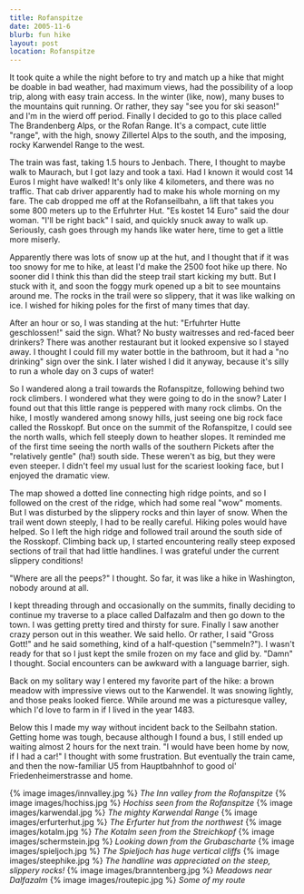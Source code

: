 ```yaml
--- 
title: Rofanspitze 
date: 2005-11-6 
blurb: fun hike
layout: post 
location: Rofanspitze
--- 
```


It took quite a
while the night before to try and match up a hike that might be doable in bad
weather, had maximum views, had the possibility of a loop trip, along with easy
train access. In the winter (like, now), many buses to the mountains quit
running. Or rather, they say "see you for ski season!" and I'm in the wierd off
period. Finally I decided to go to this place called The Brandenberg Alps, or
the Rofan Range. It's a compact, cute little "range", with the high, snowy
Zillertel Alps to the south, and the imposing, rocky Karwendel Range to the
west.


The train was fast, taking 1.5 hours to Jenbach. There, I thought to maybe walk
to Maurach, but I got lazy and took a taxi. Had I known it would cost 14 Euros I
might have walked! It's only like 4 kilometers, and there was no traffic. That
cab driver apparently had to make his whole morning on my fare. The cab dropped
me off at the Rofanseilbahn, a lift that takes you some 800 meters up to the
Erfuhrter Hut. "Es kostet 14 Euro" said the dour woman. "I'll be right back" I
said, and quickly snuck away to walk up. Seriously, cash goes through my hands
like water here, time to get a little more miserly.


Apparently there was lots of snow up at the hut, and I thought that if it was
too snowy for me to hike, at least I'd make the 2500 foot hike up there. No
sooner did I think this than did the steep trail start kicking my butt. But I
stuck with it, and soon the foggy murk opened up a bit to see mountains around
me. The rocks in the trail were so slippery, that it was like walking on ice. I
wished for hiking poles for the first of many times that day.


After an hour or so, I was standing at the hut: "Erfuhrter Hutte geschlossen!"
said the sign. What? No busty waitresses and red-faced beer drinkers? There was
another restaurant but it looked expensive so I stayed away. I thought I could
fill my water bottle in the bathroom, but it had a "no drinking" sign over the
sink. I later wished I did it anyway, because it's silly to run a whole day on 3
cups of water!


So I wandered along a trail towards the Rofanspitze, following behind two rock
climbers. I wondered what they were going to do in the snow? Later I found out
that this little range is peppered with many rock climbs. On the hike, I mostly
wandered among snowy hills, just seeing one big rock face called the
Rosskopf. But once on the summit of the Rofanspitze, I could see the north
walls, which fell steeply down to heather slopes. It reminded me of the first
time seeing the north walls of the southern Pickets after the "relatively
gentle" (ha!) south side. These weren't as big, but they were even steeper. I
didn't feel my usual lust for the scariest looking face, but I enjoyed the
dramatic view.


The map showed a dotted line connecting high ridge points, and so I followed on
the crest of the ridge, which had some real "wow" moments. But I was disturbed
by the slippery rocks and thin layer of snow. When the trail went down steeply,
I had to be really careful. Hiking poles would have helped. So I left the high
ridge and followed trail around the south side of the Rosskopf. Climbing back
up, I started encountering really steep exposed sections of trail that had
little handlines. I was grateful under the current slippery conditions!


"Where are all the peeps?" I thought. So far, it was like a hike in Washington, nobody around at all.


I kept threading through and occasionally on the summits, finally deciding to
continue my traverse to a place called Dalfazalm and then go down to the town. I
was getting pretty tired and thirsty for sure. Finally I saw another crazy
person out in this weather. We said hello. Or rather, I said "Gross Gott!" and
he said something, kind of a half-question ("semmeln?"). I wasn't ready for that
so I just kept the smile frozen on my face and glid by. "Damn" I thought. Social
encounters can be awkward with a language barrier, sigh.


Back on my solitary way I entered my favorite part of the hike: a brown meadow
with impressive views out to the Karwendel. It was snowing lightly, and those
peaks looked fierce. While around me was a picturesque valley, which I'd love to
farm in if I lived in the year 1483.


Below this I made my way without incident back to the Seilbahn station. Getting
home was tough, because although I found a bus, I still ended up waiting almost
2 hours for the next train. "I would have been home by now, if I had a car!" I
thought with some frustration. But eventually the train came, and then the
now-familiar U5 from Hauptbahnhof to good ol' Friedenheimerstrasse and home.



{% image images/innvalley.jpg %}
<i>The Inn valley from the Rofanspitze</i>
{% image images/hochiss.jpg %}
<i>Hochiss seen from the Rofanspitze</i>
{% image images/karwendal.jpg %}
<i>The mighty Karwendal Range</i>
{% image images/erfurterhut.jpg %}
<i>The Erfurter hut from the northwest</i>
{% image images/kotalm.jpg %}
<i>The Kotalm seen from the Streichkopf</i>
{% image images/schermstein.jpg %}
<i>Looking down from the Grubascharte</i>
{% image images/spieljoch.jpg %}
<i>The Spieljoch has huge vertical cliffs</i>
{% image images/steephike.jpg %}
<i>The handline was appreciated on the steep, slippery rocks!</i>
{% image images/branntenberg.jpg %}
<i>Meadows near Dalfazalm</i>
{% image images/routepic.jpg %}
<i>Some of my route</i>
